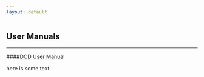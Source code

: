 ```yaml
---
layout: default
---
```



## User Manuals

---

####[DCD User Manual](http://docs.sunstoneengineering.com/dcd)

here is some text